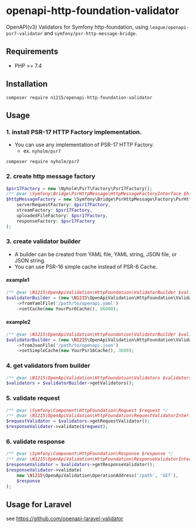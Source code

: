 # openapi-http-foundation-validator
OpenAPI(v3) Validators for Symfony http-foundation, using `league/openapi-psr7-validator` and `symfony/psr-http-message-bridge`.

## Requirements
- PHP >= 7.4

## Installation

```shell
composer require n1215/openapi-http-foundation-validator
```

## Usage

### 1. install PSR-17 HTTP Factory implementation.
- You can use any implementation of PSR-17 HTTP Factory.
  - ex. `nyholm/psr7`

```shell
composer require nyholm/psr7
```

### 2. create http message factory

```php
$psr17Factory = new \Nyholm\Psr7\Factory\Psr17Factory();
/** @var \Symfony\Bridge\PsrHttpMessage\HttpMessageFactoryInterface $httpMessageFactory */
$httpMessageFactory = new \Symfony\Bridge\PsrHttpMessage\Factory\PsrHttpFactory(
    serverRequestFactory: $psr17Factory,
    streamFactory: $psr17Factory,
    uploadedFileFactory: $psr17Factory,
    responseFactory: $psr17Factory
);
```

### 3. create validator builder

- A builder can be created from YAML file, YAML string, JSON file, or JSON string.
- You can use PSR-16 simple cache instead of PSR-6 Cache.

#### example1
```php
/** @var \N1215\OpenApiValidation\HttpFoundation\ValidatorBuilder $validatorBuilder */
$validatorBuilder = (new \N1215\OpenApiValidation\HttpFoundation\ValidatorBuilder($psr17Factory))
    ->fromYamlFile('/path/to/openapi.yaml')
    ->setCache(new YourPsr6Cache(), 86400);
```


#### example2
```php
/** @var \N1215\OpenApiValidation\HttpFoundation\ValidatorBuilder $validatorBuilder */
$validatorBuilder = (new \N1215\OpenApiValidation\HttpFoundation\ValidatorBuilder($psr17Factory))
    ->fromJsonFile('/path/to/openapi.json')
    ->setSimpleCache(new YourPsr16Cache(), 3600);
```

### 4. get validators from builder

```php
/** @var \N1215\OpenApiValidation\HttpFoundation\Validators $validators */
$validators = $validatorBuilder->getValidators();
```

### 5. validate request

```php
/** @var \Symfony\Component\HttpFoundation\Request $request */
/** @var \N1215\OpenApiValidation\HttpFoundation\RequestValidatorInterface $requestValidator */
$requestValidator = $validators->getRequestValidator();
$responseValidator->validate($request);
```

### 6. validate response

```php
/** @var \Symfony\Component\HttpFoundation\Response $response */
/** @var \N1215\OpenApiValidation\HttpFoundation\ResponseValidatorInterface $responseValidator */
$responseValidator = $validators->getResponseValidator();
$responseValidator->validate(
    new \N1215\OpenApiValidation\OperationAddress('/path', 'GET'),
    $response
);
```

## Usage for Laravel
see https://github.com/openapi-laravel-validator
